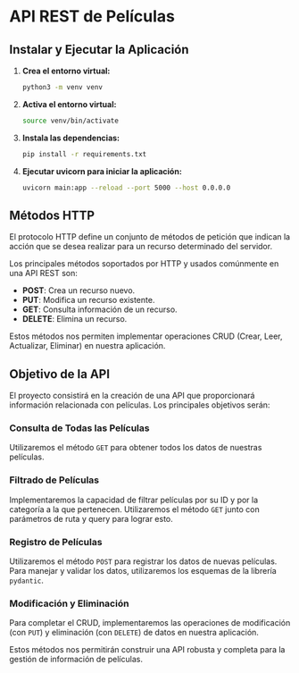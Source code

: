 # API REST de Películas

## Instalar y Ejecutar la Aplicación

1. **Crea el entorno virtual:**
    ```bash
    python3 -m venv venv
    ```
2. **Activa el entorno virtual:**
    ```bash
    source venv/bin/activate
    ```
3. **Instala las dependencias:**
    ```bash
    pip install -r requirements.txt
    ```
4. **Ejecutar uvicorn para iniciar la aplicación:**
    ```bash
    uvicorn main:app --reload --port 5000 --host 0.0.0.0
    ```

## Métodos HTTP

El protocolo HTTP define un conjunto de métodos de petición que indican la acción que se desea realizar para un recurso determinado del servidor.

Los principales métodos soportados por HTTP y usados comúnmente en una API REST son:

- **POST**: Crea un recurso nuevo.
- **PUT**: Modifica un recurso existente.
- **GET**: Consulta información de un recurso.
- **DELETE**: Elimina un recurso.

Estos métodos nos permiten implementar operaciones CRUD (Crear, Leer, Actualizar, Eliminar) en nuestra aplicación.

## Objetivo de la API

El proyecto consistirá en la creación de una API que proporcionará información relacionada con películas. Los principales objetivos serán:

### Consulta de Todas las Películas

Utilizaremos el método `GET` para obtener todos los datos de nuestras películas.

### Filtrado de Películas

Implementaremos la capacidad de filtrar películas por su ID y por la categoría a la que pertenecen. Utilizaremos el método `GET` junto con parámetros de ruta y query para lograr esto.

### Registro de Películas

Utilizaremos el método `POST` para registrar los datos de nuevas películas. Para manejar y validar los datos, utilizaremos los esquemas de la librería `pydantic`.

### Modificación y Eliminación

Para completar el CRUD, implementaremos las operaciones de modificación (con `PUT`) y eliminación (con `DELETE`) de datos en nuestra aplicación.

Estos métodos nos permitirán construir una API robusta y completa para la gestión de información de películas.